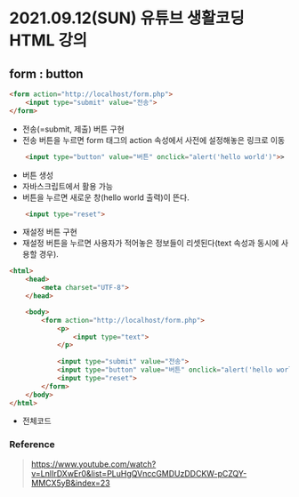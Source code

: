# 2021.09.12(SUN) 유튜브 생활코딩 HTML 강의

## form : button
```HTML
<form action="http://localhost/form.php">
    <input type="submit" value="전송">
</form>
```
- 전송(=submit, 제출) 버튼 구현
- 전송 버튼을 누르면 form 태그의 action 속성에서 사전에 설정해놓은 링크로 이동

```HTML
    <input type="button" value="버튼" onclick="alert('hello world')">>
```
- 버튼 생성
- 자바스크립트에서 활용 가능
- 버튼을 누르면 새로운 창(hello world 출력)이 뜬다.

```HTML
    <input type="reset">
```
- 재설정 버튼 구현
- 재설정 버튼을 누르면 사용자가 적어놓은 정보들이 리셋된다(text 속성과 동시에 사용할 경우).

```HTML
<html>
    <head>
        <meta charset="UTF-8">
    </head>

    <body>
        <form action="http://localhost/form.php">
            <p>
                <input type="text">
            </p>
            
            <input type="submit" value="전송">
            <input type="button" value="버튼" onclick="alert('hello world')">
            <input type="reset">
        </form>
    </body>
</html>
```
- 전체코드

### Reference
> https://www.youtube.com/watch?v=LnlIrDXwEr0&list=PLuHgQVnccGMDUzDDCKW-pCZQY-MMCX5yB&index=23